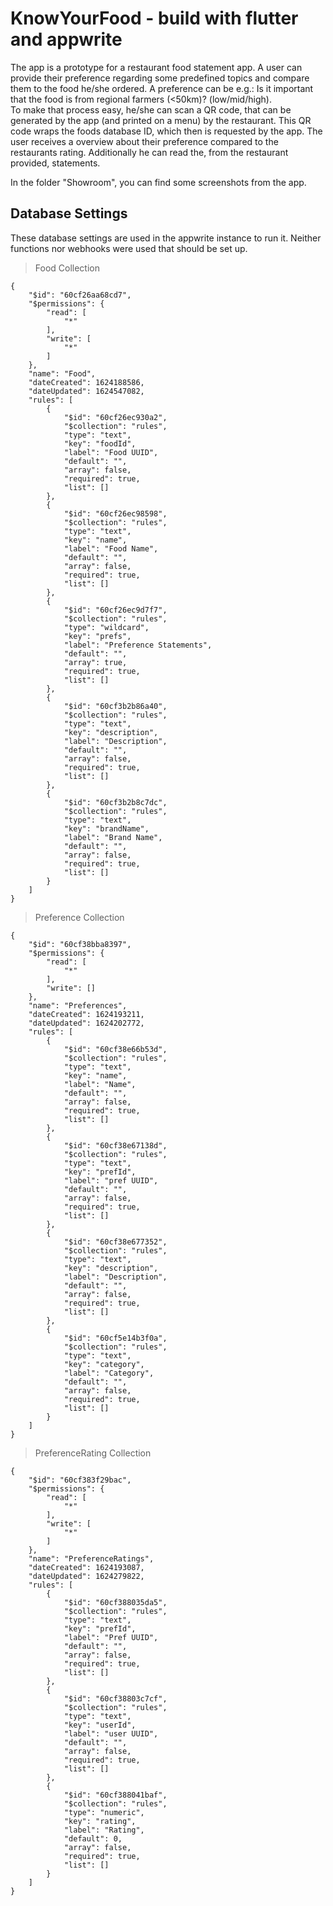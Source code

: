 # KnowYourFood - build with flutter and appwrite

The app is a prototype for a restaurant food statement app.
A user can provide their preference regarding some predefined topics and compare them to the food he/she ordered. A preference can be e.g.: Is it important that the food is from regional farmers (<50km)? (low/mid/high). <br>To make that process easy, he/she can scan a QR code, that can be generated by the app (and printed on a menu) by the restaurant.
This QR code wraps the foods database ID, which then is requested by the app. The user receives a overview about their preference compared to the restaurants rating. Additionally he can read the, from the restaurant provided, statements.</br>

In the folder "Showroom", you can find some screenshots from the app.


## Database Settings

These database settings are used in the appwrite instance to run it. Neither functions nor webhooks were used that should be set up.

> Food Collection
```jsonc
{
    "$id": "60cf26aa68cd7",
    "$permissions": {
        "read": [
            "*"
        ],
        "write": [
            "*"
        ]
    },
    "name": "Food",
    "dateCreated": 1624188586,
    "dateUpdated": 1624547082,
    "rules": [
        {
            "$id": "60cf26ec930a2",
            "$collection": "rules",
            "type": "text",
            "key": "foodId",
            "label": "Food UUID",
            "default": "",
            "array": false,
            "required": true,
            "list": []
        },
        {
            "$id": "60cf26ec98598",
            "$collection": "rules",
            "type": "text",
            "key": "name",
            "label": "Food Name",
            "default": "",
            "array": false,
            "required": true,
            "list": []
        },
        {
            "$id": "60cf26ec9d7f7",
            "$collection": "rules",
            "type": "wildcard",
            "key": "prefs",
            "label": "Preference Statements",
            "default": "",
            "array": true,
            "required": true,
            "list": []
        },
        {
            "$id": "60cf3b2b86a40",
            "$collection": "rules",
            "type": "text",
            "key": "description",
            "label": "Description",
            "default": "",
            "array": false,
            "required": true,
            "list": []
        },
        {
            "$id": "60cf3b2b8c7dc",
            "$collection": "rules",
            "type": "text",
            "key": "brandName",
            "label": "Brand Name",
            "default": "",
            "array": false,
            "required": true,
            "list": []
        }
    ]
}
```
> Preference Collection
```jsonc
{
    "$id": "60cf38bba8397",
    "$permissions": {
        "read": [
            "*"
        ],
        "write": []
    },
    "name": "Preferences",
    "dateCreated": 1624193211,
    "dateUpdated": 1624202772,
    "rules": [
        {
            "$id": "60cf38e66b53d",
            "$collection": "rules",
            "type": "text",
            "key": "name",
            "label": "Name",
            "default": "",
            "array": false,
            "required": true,
            "list": []
        },
        {
            "$id": "60cf38e67138d",
            "$collection": "rules",
            "type": "text",
            "key": "prefId",
            "label": "pref UUID",
            "default": "",
            "array": false,
            "required": true,
            "list": []
        },
        {
            "$id": "60cf38e677352",
            "$collection": "rules",
            "type": "text",
            "key": "description",
            "label": "Description",
            "default": "",
            "array": false,
            "required": true,
            "list": []
        },
        {
            "$id": "60cf5e14b3f0a",
            "$collection": "rules",
            "type": "text",
            "key": "category",
            "label": "Category",
            "default": "",
            "array": false,
            "required": true,
            "list": []
        }
    ]
}
```

> PreferenceRating Collection
```jsonc
{
    "$id": "60cf383f29bac",
    "$permissions": {
        "read": [
            "*"
        ],
        "write": [
            "*"
        ]
    },
    "name": "PreferenceRatings",
    "dateCreated": 1624193087,
    "dateUpdated": 1624279822,
    "rules": [
        {
            "$id": "60cf388035da5",
            "$collection": "rules",
            "type": "text",
            "key": "prefId",
            "label": "Pref UUID",
            "default": "",
            "array": false,
            "required": true,
            "list": []
        },
        {
            "$id": "60cf38803c7cf",
            "$collection": "rules",
            "type": "text",
            "key": "userId",
            "label": "user UUID",
            "default": "",
            "array": false,
            "required": true,
            "list": []
        },
        {
            "$id": "60cf388041baf",
            "$collection": "rules",
            "type": "numeric",
            "key": "rating",
            "label": "Rating",
            "default": 0,
            "array": false,
            "required": true,
            "list": []
        }
    ]
}
```
